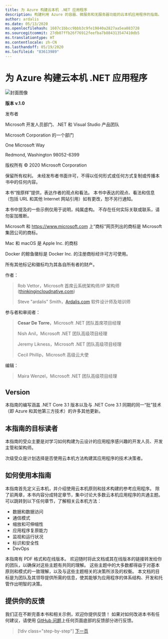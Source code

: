 ```yaml
---
title: 为 Azure 构建云本机 .NET 应用程序
description: 构建利用 Azure 的容器、微服务和无服务器功能的云本机应用程序的指南。
author: ardalis
ms.date: 05/13/2020
ms.openlocfilehash: 1607c1bbcc9bbb3c9fe19840a2827aa5ea083728
ms.sourcegitcommit: 27db07ffb26f76912feefba7b884313547410db5
ms.translationtype: HT
ms.contentlocale: zh-CN
ms.lasthandoff: 05/19/2020
ms.locfileid: "83613989"
---
```

# <a name="architecting-cloud-native-net-applications-for-azure"></a>为 Azure 构建云本机 .NET 应用程序

![封面图像](./media/cover.png)

**版本 v.1.0**

发布者

Microsoft 开发人员部门、.NET 和 Visual Studio 产品团队

Microsoft Corporation 的一个部门

One Microsoft Way

Redmond, Washington 98052-6399

版权所有 &copy; 2020 Microsoft Corporation

保留所有权利。 未经发布者书面许可，不得以任何形式或任何方式复制或传播本书中的任何内容。

本书“按原样”提供，表达作者的观点和看法。 本书中表达的观点、看法和信息（包括 URL 和其他 Internet 网站引用）如有更改，恕不另行通知。

本书中提及的一些示例仅用于说明，纯属虚构。 不存在任何实际关联或联系，请勿妄加推断。

Microsoft 和 https://www.microsoft.com 上“商标”网页列出的商标是 Microsoft 集团公司的商标。

Mac 和 macOS 是 Apple Inc. 的商标

Docker 的鲸鱼徽标是 Docker Inc. 的注册商标经许可方可使用。

所有其他标记和徽标均为其各自所有者的财产。

作者：

> Rob Vettor，Microsoft 首席云系统架构师/IP 架构师 ([thinkingincloudnative.com](http://thinkingincloudnative.com/about/))
>
> Steve "ardalis" Smith，[Ardalis.com](https://ardalis.com) 软件设计师及培训师

参与者和审阅者：

> **Cesar De Torre**，Microsoft .NET 团队首席项目经理
>
> Nish Anil，Microsoft .NET 团队高级项目经理
>
> Jeremy Likness，Microsoft .NET 团队高级项目经理
>
> Cecil Phillip，Microsoft 高级云大使

编辑：

> Maira Wenzel，Microsoft .NET 团队高级项目经理

## <a name="version"></a>Version

本指南的编写涵盖 .NET Core 3.1 版本以及与 .NET Core 3.1 同期的同一“批”技术（即 Azure 和其他第三方技术）的许多其他更新。

## <a name="who-should-use-this-guide"></a>本指南的目标读者

本指南的受众主要是对学习如何构建为云设计的应用程序感兴趣的开发人员、开发主管和架构师。

次级受众是计划选择是否使用云本机方法构建其应用程序的技术决策者。

## <a name="how-you-can-use-this-guide"></a>如何使用本指南

本指南首先定义云本机，并介绍使用云本机原则和技术构建的参考应用程序。 除了前两章，本书内容分成特定章节，集中讨论大多数云本机应用程序的共通主题。 可以跳转到以下任何章节，了解相关云本机方法：

- 数据和数据访问
- 通信模式
- 缩放和可伸缩性
- 应用程序复原能力
- 监视和运行状况
- 标识和安全性
- DevOps

本指南有 PDF 格式和在线版本。 欢迎随时将此文档或其在线版本的链接转发给你的团队，以确保对这些主题有共同的理解。 这些主题中的大多数都得益于对基本原则和模式的一致理解，以及与这些主题相关的决策所涉及的权衡。 本文档的目标是为团队及其领导提供所需的信息，使其能够为应用程序的体系结构、开发和托管作出明智的决策。

## <a name="send-your-feedback"></a>提供你的反馈

我们正在不断完善本书和相关示例，欢迎你提供反馈！ 如果对如何改进本书有任何建议，请使用 [GitHub 问题](https://github.com/dotnet/docs/issues)上任何页面底部的反馈部分进行反馈。

>[!div class="step-by-step"]
>[下一页](introduction.md)
